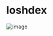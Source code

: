 # loshdex

![image](https://github.com/user-attachments/assets/d135f107-a10b-4081-92f1-8509d1dc6459)

